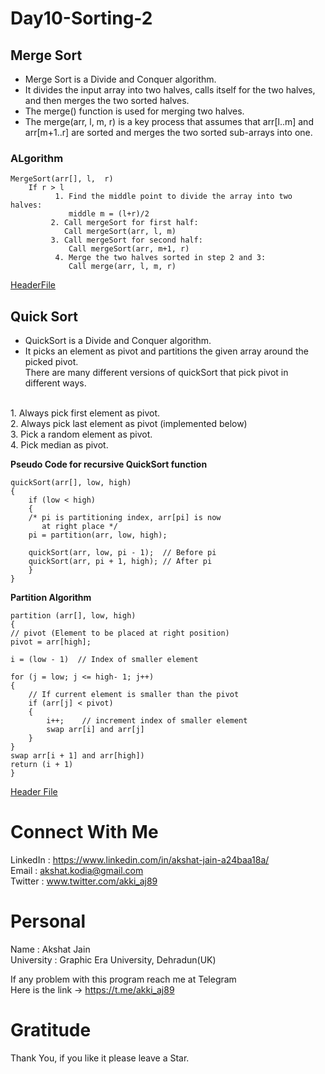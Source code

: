 # Day10-Sorting-2
## Merge Sort
* Merge Sort is a Divide and Conquer algorithm.</br>
* It divides the input array into two halves, calls itself for the two halves, and then merges the two sorted halves.</br>
* The merge() function is used for merging two halves. 
* The merge(arr, l, m, r) is a key process that assumes that arr[l..m] and arr[m+1..r] are sorted and merges the two sorted sub-arrays into one.
### ALgorithm
    MergeSort(arr[], l,  r)
        If r > l
              1. Find the middle point to divide the array into two halves:  
                 middle m = (l+r)/2
             2. Call mergeSort for first half:   
                Call mergeSort(arr, l, m)
             3. Call mergeSort for second half:
                 Call mergeSort(arr, m+1, r)
              4. Merge the two halves sorted in step 2 and 3:
                 Call merge(arr, l, m, r)
                 
[HeaderFile](https://github.com/akshatprogrammer/Day10-Sorting-2/blob/main/MergeSort.h)

## Quick Sort
* QuickSort is a Divide and Conquer algorithm. 
* It picks an element as pivot and partitions the given array around the picked pivot. </br>
There are many different versions of quickSort that pick pivot in different ways. </br>
</br>
1. Always pick first element as pivot.</br>
2. Always pick last element as pivot (implemented below)</br>
3. Pick a random element as pivot.</br>
4. Pick median as pivot.</br>

**Pseudo Code for recursive QuickSort function**</br>
       
    quickSort(arr[], low, high)
    {
        if (low < high)
        {
        /* pi is partitioning index, arr[pi] is now
           at right place */
        pi = partition(arr, low, high);

        quickSort(arr, low, pi - 1);  // Before pi
        quickSort(arr, pi + 1, high); // After pi
        }
    }
**Partition Algorithm**</br>
    
    partition (arr[], low, high)
    {
    // pivot (Element to be placed at right position)
    pivot = arr[high];  
 
    i = (low - 1)  // Index of smaller element

    for (j = low; j <= high- 1; j++)
    {
        // If current element is smaller than the pivot
        if (arr[j] < pivot)
        {
            i++;    // increment index of smaller element
            swap arr[i] and arr[j]
        }
    }
    swap arr[i + 1] and arr[high])
    return (i + 1)
    } 
[Header File](https://github.com/akshatprogrammer/Day10-Sorting-2/blob/main/QuickSort.h)

# Connect With Me
LinkedIn : https://www.linkedin.com/in/akshat-jain-a24baa18a/<br/>
Email : akshat.kodia@gmail.com<br/>
Twitter : www.twitter.com/akki_aj89<br/>

# Personal
Name : Akshat Jain<br/>
University : Graphic Era University, Dehradun(UK)

If any problem with this program reach me at Telegram<br/>
Here is the link -> https://t.me/akki_aj89

# Gratitude
Thank You, if you like it please leave a Star.
